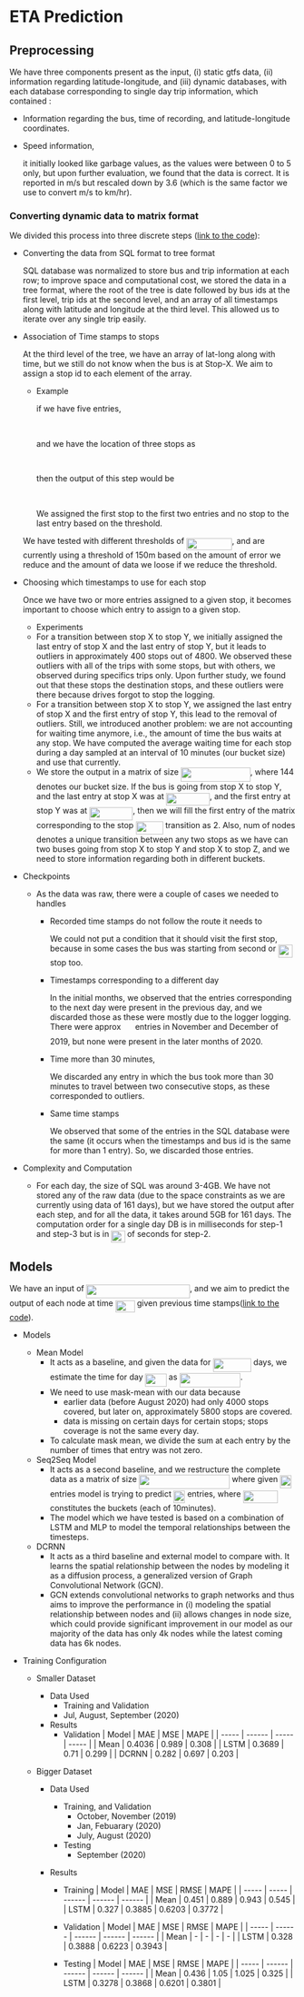 # ETA Prediction



## Preprocessing

We have three components present as the input, (i) static gtfs data, (ii) information regarding latitude-longitude, and (iii) dynamic databases, with each database corresponding to single day trip information, which contained : 
- Information regarding the bus, time of recording, and latitude-longitude coordinates.
- Speed information, 

   it initially looked like garbage values, as the values were between 0 to 5 only, but upon further evaluation, we found that the data is correct. It is reported in m/s but rescaled down by 3.6 (which is the same factor we use to convert m/s to km/hr).

### Converting dynamic data to matrix format
We divided this process into three discrete steps ([link to the code](https://github.com/kdhingra307/ETA-prediction)):

- Converting the data from SQL format to tree format
  
    SQL database was normalized to store bus and trip information at each row; to improve space and computational cost, we stored the data in a tree format, where the root of the tree is date followed by bus ids at the first level, trip ids at the second level, and an array of all timestamps along with latitude and longitude at the third level. This allowed us to iterate over any single trip easily. 

- Association of Time stamps to stops

   At the third level of the tree, we have an array of lat-long along with time, but we still do not know when the bus is at Stop-X. We aim to assign a stop id to each element of the array.
    - Example

        if we have five entries, 
        <p align="center"><img src="https://raw.githubusercontent.com/kdhingra307/ETA/master/svgs/9ffd8ae0253215775020b67c031a04b7.svg?invert_in_darkmode" align=middle width=341.7329124pt height=16.438356pt/></p>
        
        
        and we have the location of three stops as
        <p align="center"><img src="https://raw.githubusercontent.com/kdhingra307/ETA/master/svgs/a5a7c4ccdb4eeb505510dc9f481a6930.svg?invert_in_darkmode" align=middle width=251.48956469999996pt height=16.438356pt/></p>
        then the output of this step would be 
        <p align="center"><img src="https://raw.githubusercontent.com/kdhingra307/ETA/master/svgs/0407d523168042a8b84decbbae747544.svg?invert_in_darkmode" align=middle width=379.95678104999996pt height=17.031940199999998pt/></p>
        
        
        We assigned the first stop to the first two entries and no stop to the last entry based on the threshold.
   
   We have tested with different thresholds of <img src="https://raw.githubusercontent.com/kdhingra307/ETA/master/svgs/f291e95d7677c66c51246926b62050b7.svg?invert_in_darkmode" align=middle width=80.39218274999999pt height=21.18721440000001pt/>, and are currently using a threshold of 150m based on the amount of error we reduce and the amount of data we loose if we reduce the threshold.
   
   
   
- Choosing which timestamps to use for each stop

   Once we have two or more entries assigned to a given stop, it becomes important to choose which entry to assign to a given stop.

   -  Experiments
     - For a transition between stop X to stop Y, we initially assigned the last entry of stop X and the last entry of stop Y, but it leads to outliers in approximately 400 stops out of 4800. We observed these outliers with all of the trips with some stops, but with others, we observed during specifics trips only. Upon further study, we found out that these stops the destination stops, and these outliers were there because drives forgot to stop the logging.
     - For a transition between stop X to stop Y, we assigned the last entry of stop X and the first entry of stop Y, this lead to the removal of outliers. Still, we introduced another problem: we are not accounting for waiting time anymore, i.e., the amount of time the bus waits at any stop. We have computed the average waiting time for each stop during a day sampled at an interval of 10 minutes (our bucket size) and use that currently.
   - We store the output in a matrix of size <img src="https://raw.githubusercontent.com/kdhingra307/ETA/master/svgs/a47ea18fd3aac0f92068206d8d9b3b40.svg?invert_in_darkmode" align=middle width=122.47453515pt height=24.65753399999998pt/>, where 144 denotes our bucket size. If the bus is going from stop X to stop Y, and the last entry at stop X was at <img src="https://raw.githubusercontent.com/kdhingra307/ETA/master/svgs/6745e5d226778c53d4c81612871d590e.svg?invert_in_darkmode" align=middle width=76.64379525pt height=22.465723500000017pt/>, and the first entry at stop Y was at <img src="https://raw.githubusercontent.com/kdhingra307/ETA/master/svgs/2eeebfd4981b9fe35af5db16fc96973a.svg?invert_in_darkmode" align=middle width=76.64379525pt height=22.465723500000017pt/>, then we will fill the first entry of the matrix corresponding to the stop <img src="https://raw.githubusercontent.com/kdhingra307/ETA/master/svgs/a0070c759142f7a0b5723afd57c22639.svg?invert_in_darkmode" align=middle width=48.196244249999985pt height=22.465723500000017pt/> transition as 2. Also, num of nodes denotes a unique transition between any two stops as we have can two buses going from stop X to stop Y and stop X to stop Z, and we need to store information regarding both in different buckets.

- Checkpoints

   - As the data was raw, there were a couple of cases we needed to handles

      - Recorded time stamps do not follow the route it needs to

         We could not put a condition that it should visit the first stop, because in some cases the bus was starting from second or <img src="https://raw.githubusercontent.com/kdhingra307/ETA/master/svgs/86dc6deb99def4fcc70d0a78c391e619.svg?invert_in_darkmode" align=middle width=25.274089499999988pt height=22.831056599999986pt/> stop too. 

      - Timestamps corresponding to a different day

         In the initial months, we observed that the entries corresponding to the next day were present in the previous day, and we discarded those as these were mostly due to the logger logging. There were approx <img src="https://raw.githubusercontent.com/kdhingra307/ETA/master/svgs/86b74cb1505883ff7fb9d96c3bcc83ff.svg?invert_in_darkmode" align=middle width=17.29457729999999pt height=22.831056599999986pt/> entries in November and December of 2019, but none were present in the later months of 2020.

      - Time more than 30 minutes,

         We discarded any entry in which the bus took more than 30 minutes to travel between two consecutive stops, as these corresponded to outliers.

      - Same time stamps

         We observed that some of the entries in the SQL database were the same (it occurs when the timestamps and bus id is the same for more than 1 entry). So, we discarded those entries.

- Complexity and Computation

   - For each day, the size of SQL was around 3-4GB. We have not stored any of the raw data (due to the space constraints as we are currently using data of 161 days), but we have stored the output after each step, and for all the data, it takes around 5GB for 161 days.
   The computation order for a single day DB is in milliseconds for step-1 and step-3 but is in <img src="https://raw.githubusercontent.com/kdhingra307/ETA/master/svgs/79646b9c54fd0d95013fcc40974bda0b.svg?invert_in_darkmode" align=middle width=24.14389889999999pt height=21.18721440000001pt/> of seconds for step-2.



## Models

We have an input of <img src="https://raw.githubusercontent.com/kdhingra307/ETA/master/svgs/828e6eea37b7b2bde3d4da289249614f.svg?invert_in_darkmode" align=middle width=182.45568659999998pt height=24.65753399999998pt/>, and we aim to predict the output of each node at time <img src="https://raw.githubusercontent.com/kdhingra307/ETA/master/svgs/628783099380408a32610228991619a8.svg?invert_in_darkmode" align=middle width=34.24649744999999pt height=21.18721440000001pt/> given previous time stamps([link to the code](https://github.com/kdhingra307/ETA)).

- Models
  - Mean Model
    - It acts as a baseline, and given the data for <img src="https://raw.githubusercontent.com/kdhingra307/ETA/master/svgs/e7063ca93167252ee7eb714b25361398.svg?invert_in_darkmode" align=middle width=67.52289059999998pt height=24.65753399999998pt/> days, we estimate the time for day <img src="https://raw.githubusercontent.com/kdhingra307/ETA/master/svgs/33359de825e43daa97171e27f6558ae9.svg?invert_in_darkmode" align=middle width=37.38576269999999pt height=22.831056599999986pt/> as <img src="https://raw.githubusercontent.com/kdhingra307/ETA/master/svgs/7f327ecdbc854bf0c35cf6e1dd269214.svg?invert_in_darkmode" align=middle width=107.25292214999997pt height=24.65753399999998pt/>.
    - We need to use mask-mean with our data because 
      - earlier data (before August 2020) had only 4000 stops covered, but later on, approximately 5800 stops are covered.
      - data is missing on certain days for certain stops; stops coverage is not the same every day.
    - To calculate mask mean, we divide the sum at each entry by the number of times that entry was not zero.
  - Seq2Seq Model
    - It acts as a second baseline, and we restructure the complete data as a matrix of size <img src="https://raw.githubusercontent.com/kdhingra307/ETA/master/svgs/fffc33e9f389b4b3b12e2db9bf1ce5d1.svg?invert_in_darkmode" align=middle width=159.89452049999997pt height=24.65753399999998pt/> where given <img src="https://raw.githubusercontent.com/kdhingra307/ETA/master/svgs/4a0dab614eaf1e6dc58146666d67ace8.svg?invert_in_darkmode" align=middle width=20.17129784999999pt height=22.465723500000017pt/> entries model is trying to predict <img src="https://raw.githubusercontent.com/kdhingra307/ETA/master/svgs/f6fac43e354f1b2ca85658091df26df1.svg?invert_in_darkmode" align=middle width=20.17129784999999pt height=22.465723500000017pt/> entries, where <img src="https://raw.githubusercontent.com/kdhingra307/ETA/master/svgs/47fc2d80c843220f30be40f8f078adfd.svg?invert_in_darkmode" align=middle width=61.255700549999986pt height=22.465723500000017pt/> constitutes the buckets (each of 10minutes).
    - The model which we have tested is based on a combination of LSTM and MLP to model the temporal relationships between the timesteps.
  - DCRNN
    - It acts as a third baseline and external model to compare with. It learns the spatial relationship between the nodes by modeling it as a diffusion process, a generalized version of Graph Convolutional Network (GCN).
    - GCN extends convolutional networks to graph networks and thus aims to improve the performance in (i) modeling the spatial relationship between nodes and (ii) allows changes in node size, which could provide significant improvement in our model as our majority of the data has only 4k nodes while the latest coming data has 6k nodes.

- Training Configuration
    - Smaller Dataset
        - Data Used
            - Training and Validation
            - Jul, August, September (2020)
        - Results
          - Validation
            | Model | MAE    | MSE   | MAPE  |
            | ----- | ------ | ----- | ----- |
            | Mean  | 0.4036 | 0.989 | 0.308 |
            | LSTM  | 0.3689 | 0.71  | 0.299 |
            | DCRNN | 0.282  | 0.697 | 0.203 |

    - Bigger Dataset

        - Data Used

          - Training, and Validation
              - October, November (2019)
              - Jan, Febuarary (2020)
              - July, August (2020)
          - Testing
              - September (2020)

        - Results

            - Training
               | Model | MAE   | MSE    | RMSE   | MAPE   |
               | ----- | ----- | ------ | ------ | ------ |
               | Mean  | 0.451 | 0.889  | 0.943  | 0.545  |
               | LSTM  | 0.327 | 0.3885 | 0.6203 | 0.3772 |

            - Validation
               | Model | MAE    | MSE    | RMSE   | MAPE   |
               | ----- | ------ | ------ | ------ | ------ |
               | Mean  | -      | -      | -      | -      |
               | LSTM  | 0.328  | 0.3888 | 0.6223 | 0.3943 |

            - Testing
               | Model | MAE    | MSE    | RMSE   | MAPE   |
               | ----- | ------ | ------ | ------ | ------ |
               | Mean  | 0.436  | 1.05   | 1.025  | 0.325  |
               | LSTM  | 0.3278 | 0.3868 | 0.6201 | 0.3801 |
            
            